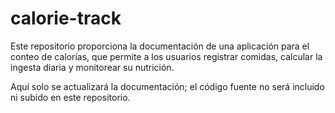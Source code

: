 # calorie-track
Este repositorio proporciona la documentación de una aplicación para el conteo de calorías, que permite a los usuarios registrar comidas, calcular la ingesta diaria y monitorear su nutrición.

Aquí solo se actualizará la documentación; el código fuente no será incluido ni subido en este repositorio.
